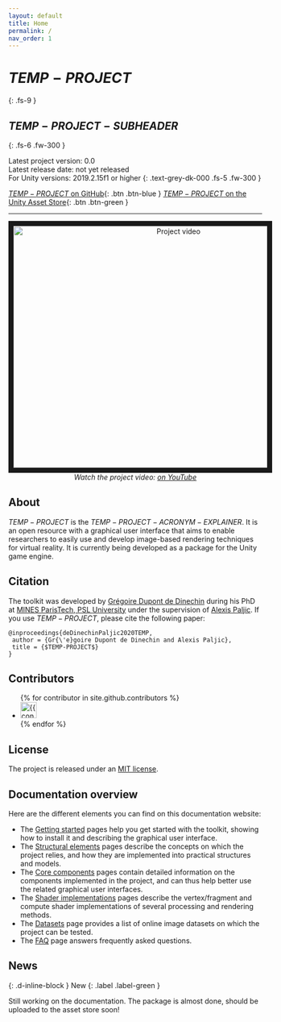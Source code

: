 ```yaml
---
layout: default
title: Home
permalink: /
nav_order: 1
---
```


# $TEMP-PROJECT$
{: .fs-9 }

## $TEMP-PROJECT-SUBHEADER$
{: .fs-6 .fw-300 }

Latest project version: 0.0 <br>
Latest release date: not yet released <br>
For Unity versions: 2019.2.15f1 or higher
{: .text-grey-dk-000 .fs-5 .fw-300 }

[$TEMP-PROJECT$ on GitHub](https://github.com/DinechinGreg/temp-project/){: .btn .btn-blue }
[$TEMP-PROJECT$ on the Unity Asset Store](https://assetstore.unity.com/){: .btn .btn-green }

* * *

<p align="center">
   <a href="https://www.youtube.com/watch?feature=player_embedded&v=aqz-KE-bpKQ" target="_blank"><img src="https://img.youtube.com/vi/aqz-KE-bpKQ/0.jpg" alt="Project video" width="640" height="480" border="10" /></a><br><i>Watch the project video: <a href="https://youtu.be/aqz-KE-bpKQ">on YouTube</a></i>
</p>

## About

$TEMP-PROJECT$ is the $TEMP-PROJECT-ACRONYM-EXPLAINER$. It is an open resource with a graphical user interface that aims to enable researchers to easily use and develop image-based rendering techniques for virtual reality. It is currently being developed as a package for the Unity game engine.

## Citation

The toolkit was developed by [Grégoire Dupont de Dinechin](http://greg3dinechin.com) during his PhD at [MINES ParisTech, PSL University](http://www.mines-paristech.eu/) under the supervision of [Alexis Paljic](https://www.researchgate.net/profile/Alexis_Paljic). If you use $TEMP-PROJECT$, please cite the following paper:

```
@inproceedings{deDinechinPaljic2020TEMP,
 author = {Gr{\'e}goire Dupont de Dinechin and Alexis Paljic},
 title = {$TEMP-PROJECT$}
} 
```

## Contributors

<ul class="list-style-none">
{% for contributor in site.github.contributors %}
  <li class="d-inline-block mr-1">
     <a href="{{ contributor.html_url }}"><img src="{{ contributor.avatar_url }}" width="32" height="32" alt="{{ contributor.login }}"/></a>
  </li>
{% endfor %}
</ul>

## License

The project is released under an [MIT license](https://github.com/DinechinGreg/temp-project/blob/master/LICENSE).

## Documentation overview

Here are the different elements you can find on this documentation website:

- The [Getting started](https://dinechingreg.github.io/temp-project/getting-started) pages help you get started with the toolkit, showing how to install it and describing the graphical user interface.
- The [Structural elements](https://dinechingreg.github.io/temp-project/structural-elements) pages describe the concepts on which the project relies, and how they are implemented into practical structures and models.
- The [Core components](https://dinechingreg.github.io/temp-project/core-components) pages contain detailed information on the components implemented in the project, and can thus help better use the related graphical user interfaces.
- The [Shader implementations](https://dinechingreg.github.io/temp-project/shader-implementations) pages describe the vertex/fragment and compute shader implementations of several processing and rendering methods.
- The [Datasets](https://dinechingreg.github.io/temp-project/datasets) page provides a list of online image datasets on which the project can be tested.
- The [FAQ](https://dinechingreg.github.io/temp-project/faq) page answers frequently asked questions.

## News
{: .d-inline-block }
New
{: .label .label-green }

Still working on the documentation. The package is almost done, should be uploaded to the asset store soon!
